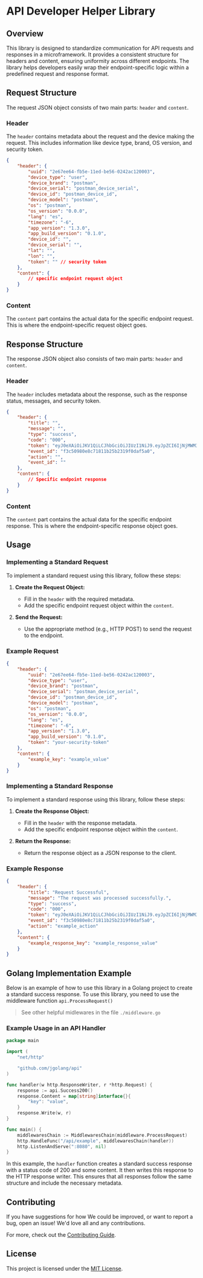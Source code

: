 # API Developer Helper Library

## Overview

This library is designed to standardize communication for API requests and responses in a microframework. It provides a consistent structure for headers and content, ensuring uniformity across different endpoints. The library helps developers easily wrap their endpoint-specific logic within a predefined request and response format.

## Request Structure

The request JSON object consists of two main parts: `header` and `content`.

### Header

The `header` contains metadata about the request and the device making the request. This includes information like device type, brand, OS version, and security token.

```json
{
    "header": {
        "uuid": "2e67ee64-fb5e-11ed-be56-0242ac120003",
        "device_type": "user",
        "device_brand": "postman",
        "device_serial": "postman_device_serial",
        "device_id": "postman_device_id",
        "device_model": "postman",
        "os": "postman",
        "os_version": "0.0.0",
        "lang": "es",
        "timezone": "-6",
        "app_version": "1.3.0",
        "app_build_version": "0.1.0",
        "device_id": "",
        "device_serial": "",
        "lat": "",
        "lon": "",
        "token": "" // security token
    },
    "content": {
        // specific endpoint request object
    }
}
```

### Content

The `content` part contains the actual data for the specific endpoint request. This is where the endpoint-specific request object goes.

## Response Structure

The response JSON object also consists of two main parts: `header` and `content`.

### Header

The `header` includes metadata about the response, such as the response status, messages, and security token.

```json
{
    "header": {
        "title": "",
        "message": "",
        "type": "success",
        "code": "000",
        "token": "eyJ0eXAiOiJKV1QiLCJhbGciOiJIUzI1NiJ9.eyJpZCI6IjNjMWM3ODBlLWQxMDAtNGEwZS05MTc3LTc1ZGRmY2Q0ZWU4MSIsInR5cGUiOiJhcHAiLCJleHAiOjE3MDkzOTQ0MTV9.f9I97DpJA1D2ahxq9-edCNnVOZVoLYBoQwuvAJf6F_8",
        "event_id": "f3c50980e8c71811b25b2319f0daf5a0",
        "action": "",
        "event_id": ""
    },
    "content": {
        // Specific endpoint response
    }
}
```

### Content

The `content` part contains the actual data for the specific endpoint response. This is where the endpoint-specific response object goes.

## Usage

### Implementing a Standard Request

To implement a standard request using this library, follow these steps:

1. **Create the Request Object:**
   - Fill in the `header` with the required metadata.
   - Add the specific endpoint request object within the `content`.

2. **Send the Request:**
   - Use the appropriate method (e.g., HTTP POST) to send the request to the endpoint.

### Example Request

```json
{
    "header": {
        "uuid": "2e67ee64-fb5e-11ed-be56-0242ac120003",
        "device_type": "user",
        "device_brand": "postman",
        "device_serial": "postman_device_serial",
        "device_id": "postman_device_id",
        "device_model": "postman",
        "os": "postman",
        "os_version": "0.0.0",
        "lang": "es",
        "timezone": "-6",
        "app_version": "1.3.0",
        "app_build_version": "0.1.0",
        "token": "your-security-token"
    },
    "content": {
        "example_key": "example_value"
    }
}
```

### Implementing a Standard Response

To implement a standard response using this library, follow these steps:

1. **Create the Response Object:**
   - Fill in the `header` with the response metadata.
   - Add the specific endpoint response object within the `content`.

2. **Return the Response:**
   - Return the response object as a JSON response to the client.

### Example Response

```json
{
    "header": {
        "title": "Request Successful",
        "message": "The request was processed successfully.",
        "type": "success",
        "code": "000",
        "token": "eyJ0eXAiOiJKV1QiLCJhbGciOiJIUzI1NiJ9.eyJpZCI6IjNjMWM3ODBlLWQxMDAtNGEwZS05MTc3LTc1ZGRmY2Q0ZWU4MSIsInR5cGUiOiJhcHAiLCJleHAiOjE3MDkzOTQ0MTV9.f9I97DpJA1D2ahxq9-edCNnVOZVoLYBoQwuvAJf6F_8",
        "event_id": "f3c50980e8c71811b25b2319f0daf5a0",
        "action": "example_action"
    },
    "content": {
        "example_response_key": "example_response_value"
    }
}
```

## Golang Implementation Example

Below is an example of how to use this library in a Golang project to create a standard success response.
To use this library, you need to use the middleware function `api.ProcessRequest()`
> See other helpful midlewares in the file `./middleware.go`

### Example Usage in an API Handler

```go
package main

import (
	"net/http"

	"github.com/jgolang/api"
)

func handler(w http.ResponseWriter, r *http.Request) {
	response := api.Success200()
	response.Content = map[string]interface{}{
		"key": "value",
	}
	response.Write(w, r)
}

func main() {
    middlewaresChain := MiddlewaresChain(middleware.ProcessRequest)
	http.HandleFunc("/api/example", middlewaresChain(handler))
	http.ListenAndServe(":8080", nil)
}
```

In this example, the `handler` function creates a standard success response with a status code of 200 and some content. It then writes this response to the HTTP response writer. This ensures that all responses follow the same structure and include the necessary metadata.

## Contributing

If you have suggestions for how We could be improved, or want to report a bug, open an issue! We'd love all and any contributions.

For more, check out the [Contributing Guide](CONTRIBUTING.md).

## License

This project is licensed under the [MIT License](https://github.com/new-horizons-tech-group/golang-project-tmpl/blob/main/LICENSE).
